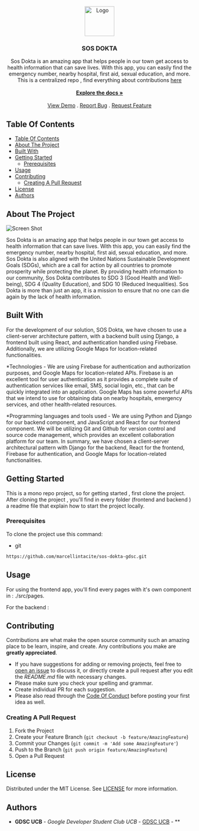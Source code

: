 <br/>
<p align="center">
  <a href="https://github.com/GDSC-UCB">
    <img src="https://pbs.twimg.com/profile_images/1471160684515934211/lnesC4fd_400x400.jpg" alt="Logo" width="80" height="80">
  </a>

  <h3 align="center">SOS DOKTA</h3>

  <p align="center">
    Sos Dokta is an amazing app that helps people in our town get access to health information that can save lives. With this app, you can easily find the emergency number, nearby hospital, first aid, sexual education, and more. This is a centralized repo , find everything about contributions <a href="https://github.com/GDSC-UCB">here </a>
    <br/>
    <br/>
    <a href="https://github.com/ShaanCoding/ReadME-Generator"><strong>Explore the docs »</strong></a>
    <br/>
    <br/>
    <a href="https://sosdokta.app/">View Demo</a>
    .
    <a href="https://github.com/GDSC-UCB">Report Bug</a>
    .
    <a href="https://github.com/GDSC-UCB">Request Feature</a>
  </p>
</p>

## Table Of Contents

- [Table Of Contents](#table-of-contents)
- [About The Project](#about-the-project)
- [Built With](#built-with)
- [Getting Started](#getting-started)
  - [Prerequisites](#prerequisites)
- [Usage](#usage)
- [Contributing](#contributing)
  - [Creating A Pull Request](#creating-a-pull-request)
- [License](#license)
- [Authors](#authors)

## About The Project

![Screen Shot](https://firebasestorage.googleapis.com/v0/b/sosdokta-auth.appspot.com/o/Home.png?alt=media&token=181ecf8a-20c2-4726-abd8-5da11bc998bb)

Sos Dokta is an amazing app that helps people in our town get access to health information that can save lives. With this app, you can easily find the emergency number, nearby hospital, first aid, sexual education, and more. Sos Dokta is also aligned with the United Nations Sustainable Development Goals (SDGs), which are a call for action by all countries to promote prosperity while protecting the planet. By providing health information to our community, Sos Dokta contributes to SDG 3 (Good Health and Well-being), SDG 4 (Quality Education), and SDG 10 (Reduced Inequalities). Sos Dokta is more than just an app, it is a mission to ensure that no one can die again by the lack of health information.

## Built With

For the development of our solution, SOS Dokta, we have chosen to use a client-server architecture pattern, with a backend built using Django, a frontend built using React, and authentication handled using Firebase. Additionally, we are utilizing Google Maps for location-related functionalities.

\*Technologies - We are using Firebase for authentication and authorization purposes, and Google Maps for location-related APIs. Firebase is an excellent tool for user authentication as it provides a complete suite of authentication services like email, SMS, social login, etc., that can be quickly integrated into an application. Google Maps has some powerful APIs that we intend to use for obtaining data on nearby hospitals, emergency services, and other health-related resources.

\*Programming languages and tools used - We are using Python and Django for our backend component, and JavaScript and React for our frontend component. We will be utilizing Git and Github for version control and source code management, which provides an excellent collaboration platform for our team.
In summary, we have chosen a client-server architectural pattern with Django for the backend, React for the frontend, Firebase for authentication, and Google Maps for location-related functionalities.

## Getting Started

This is a mono repo project, so for getting started , first clone the project. After cloning the project , you'll find in every folder (frontend and backend ) a readme file that explain how to start the project locally.

### Prerequisites

To clone the project use this command:

- git

```sh
https://github.com/marcellintacite/sos-dokta-gdsc.git
```

## Usage

For using the frontend app, you'll find every pages with it's own component in : ./src/pages.

For the backend :

## Contributing

Contributions are what make the open source community such an amazing place to be learn, inspire, and create. Any contributions you make are **greatly appreciated**.

- If you have suggestions for adding or removing projects, feel free to [open an issue](https://github.com/ShaanCoding/ReadME-Generator/issues/new) to discuss it, or directly create a pull request after you edit the _README.md_ file with necessary changes.
- Please make sure you check your spelling and grammar.
- Create individual PR for each suggestion.
- Please also read through the [Code Of Conduct](https://github.com/ShaanCoding/ReadME-Generator/blob/main/CODE_OF_CONDUCT.md) before posting your first idea as well.

### Creating A Pull Request

1. Fork the Project
2. Create your Feature Branch (`git checkout -b feature/AmazingFeature`)
3. Commit your Changes (`git commit -m 'Add some AmazingFeature'`)
4. Push to the Branch (`git push origin feature/AmazingFeature`)
5. Open a Pull Request

## License

Distributed under the MIT License. See [LICENSE](https://github.com/ShaanCoding/ReadME-Generator/blob/main/LICENSE.md) for more information.

## Authors

- **GDSC UCB** - _Google Developer Student Club UCB_ - [GDSC UCB](https://github.com/GDSC-UCB) - \*\*
